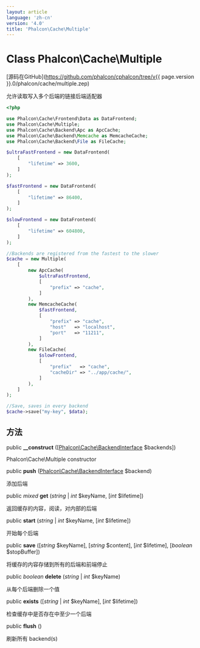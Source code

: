 ```yaml
---
layout: article
language: 'zh-cn'
version: '4.0'
title: 'Phalcon\Cache\Multiple'
---
```

# Class **Phalcon\Cache\Multiple**

[源码在GitHub](https://github.com/phalcon/cphalcon/tree/v{{ page.version }}.0/phalcon/cache/multiple.zep)

允许读取写入多个后端的链接后端适配器

```php
<?php

use Phalcon\Cache\Frontend\Data as DataFrontend;
use Phalcon\Cache\Multiple;
use Phalcon\Cache\Backend\Apc as ApcCache;
use Phalcon\Cache\Backend\Memcache as MemcacheCache;
use Phalcon\Cache\Backend\File as FileCache;

$ultraFastFrontend = new DataFrontend(
    [
        "lifetime" => 3600,
    ]
);

$fastFrontend = new DataFrontend(
    [
        "lifetime" => 86400,
    ]
);

$slowFrontend = new DataFrontend(
    [
        "lifetime" => 604800,
    ]
);

//Backends are registered from the fastest to the slower
$cache = new Multiple(
    [
        new ApcCache(
            $ultraFastFrontend,
            [
                "prefix" => "cache",
            ]
        ),
        new MemcacheCache(
            $fastFrontend,
            [
                "prefix" => "cache",
                "host"   => "localhost",
                "port"   => "11211",
            ]
        ),
        new FileCache(
            $slowFrontend,
            [
                "prefix"   => "cache",
                "cacheDir" => "../app/cache/",
            ]
        ),
    ]
);

//Save, saves in every backend
$cache->save("my-key", $data);

```

## 方法

public **__construct** ([[Phalcon\Cache\BackendInterface](Phalcon_Cache_BackendInterface) $backends])

Phalcon\Cache\Multiple constructor

public **push** ([Phalcon\Cache\BackendInterface](Phalcon_Cache_BackendInterface) $backend)

添加后端

public *mixed* **get** (*string* | *int* $keyName, [*int* $lifetime])

返回缓存的内容，阅读，对内部的后端

public **start** (*string* | *int* $keyName, [*int* $lifetime])

开始每个后端

public **save** ([*string* $keyName], [*string* $content], [*int* $lifetime], [*boolean* $stopBuffer])

将缓存的内容存储到所有的后端和前端停止

public *boolean* **delete** (*string* | *int* $keyName)

从每个后端删除一个值

public **exists** ([*string* | *int* $keyName], [*int* $lifetime])

检查缓存中是否存在中至少一个后端

public **flush** ()

刷新所有 backend(s)